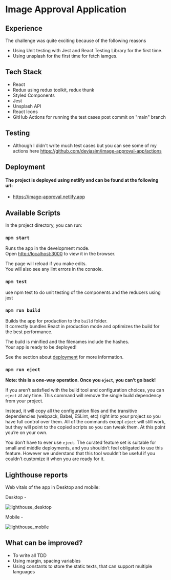 # Image Approval Application

## Experience

The challenge was quite exciting because of the following reasons

- Using Unit testing with Jest and React Testing Library for the first time.
- Using unsplash for the first time for fetch iamges.

## Tech Stack

- React
- Redux using redux toolkit, redux thunk
- Styled Components
- Jest
- Unsplash API
- React Icons
- GitHub Actions for running the test cases post commit on "main" branch

## Testing

- Although I didn't write much test cases but you can see some of my actions here https://github.com/devjasim/image-approval-app/actions

## Deployment

#### The project is deployed using netlify and can be found at the following url:

- https://image-approval.netlify.app

## Available Scripts

In the project directory, you can run:

### `npm start`

Runs the app in the development mode.<br />
Open [http://localhost:3000](http://localhost:3000) to view it in the browser.

The page will reload if you make edits.<br />
You will also see any lint errors in the console.

### `npm test`

use npm test to do unit testing of the components and the reducers using jest

### `npm run build`

Builds the app for production to the `build` folder.<br />
It correctly bundles React in production mode and optimizes the build for the best performance.

The build is minified and the filenames include the hashes.<br />
Your app is ready to be deployed!

See the section about [deployment](https://facebook.github.io/create-react-app/docs/deployment) for more information.

### `npm run eject`

**Note: this is a one-way operation. Once you `eject`, you can’t go back!**

If you aren’t satisfied with the build tool and configuration choices, you can `eject` at any time. This command will remove the single build dependency from your project.

Instead, it will copy all the configuration files and the transitive dependencies (webpack, Babel, ESLint, etc) right into your project so you have full control over them. All of the commands except `eject` will still work, but they will point to the copied scripts so you can tweak them. At this point you’re on your own.

You don’t have to ever use `eject`. The curated feature set is suitable for small and middle deployments, and you shouldn’t feel obligated to use this feature. However we understand that this tool wouldn’t be useful if you couldn’t customize it when you are ready for it.

## Lighthouse reports

Web vitals of the app in Desktop and mobile:

Desktop -

![lighthouse_desktop](https://user-images.githubusercontent.com/52109597/155154201-f2ad66b3-bec3-48d9-b051-2635e14a6415.png)

Mobile -

![lighthouse_mobile](https://user-images.githubusercontent.com/52109597/155154331-94830d4e-830b-42d2-a565-88542ea945d2.png)

## What can be improved?

- To write all TDD
- Using margin, spacing variables
- Using constants to store the static texts, that can support multiple languages
